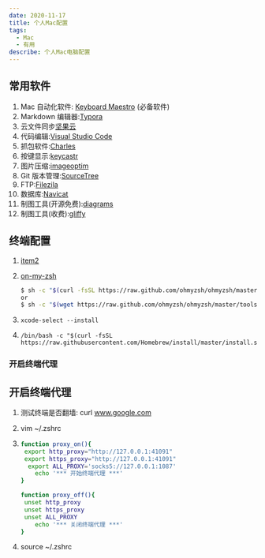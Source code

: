```yaml
---
date: 2020-11-17
title: 个人Mac配置
tags:
  - Mac
  - 有用
describe: 个人Mac电脑配置
---
```


## 常用软件

1. Mac 自动化软件: [Keyboard Maestro](https://wild-flame.github.io/guides/docs/mac-os-x-setup-guide/Others) (必备软件)
2. Markdown 编辑器:[Typora](https://typora.io/)
3. 云文件同步[坚果云](https://www.jianguoyun.com/)
4. 代码编辑:[Visual Studio Code](https://go.microsoft.com/fwlink/?LinkID=534106)
5. 抓包软件:[Charles](https://www.charlesproxy.com/)
6. 按键显示:[keycastr](https://github.com/keycastr/keycastr/releases)
7. 图片压缩:[imageoptim](https://imageoptim.com/howto.html)
8. Git 版本管理:[SourceTree](http://www.sourcetreeapp.com/)
9. FTP:[Filezila](https://filezilla-project.org/)
10. 数据库:[Navicat](http://www.navicat.com.cn/)
11. 制图工具(开源免费):[diagrams](https://www.diagrams.net/)
12. 制图工具(收费):[gliffy](https://www.gliffy.com/)

## 终端配置

1.  [item2](https://iterm2.com/)

2.  [on-my-zsh](https://ohmyz.sh/)

    ```bash
    $ sh -c "$(curl -fsSL https://raw.github.com/ohmyzsh/ohmyzsh/master/tools/install.sh)"
    or
    $ sh -c "$(wget https://raw.github.com/ohmyzsh/ohmyzsh/master/tools/install.sh -O -)"
    ```

3.  ```
    xcode-select --install
    ```

4.  ```
    /bin/bash -c "$(curl -fsSL https://raw.githubusercontent.com/Homebrew/install/master/install.sh)"
    ```

### 开启终端代理

## 开启终端代理

1. 测试终端是否翻墙: curl www.google.com

2. vim ~/.zshrc

3. ```bash
   function proxy_on(){
   	export http_proxy="http://127.0.0.1:41091"
   	export https_proxy="http://127.0.0.1:41091"
     export ALL_PROXY='socks5://127.0.0.1:1087'
       echo '*** 开始终端代理 ***'
   }

   function proxy_off(){
   	unset http_proxy
   	unset https_proxy
   	unset ALL_PROXY
       echo '*** 关闭终端代理 ***'
   }
   ```

4. source ~/.zshrc

